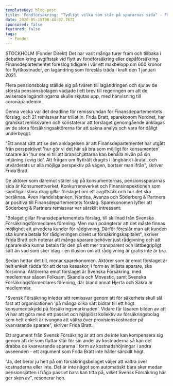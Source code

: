 ```yaml
---
templateKey: blog-post
title: 'Fondförsäkring: "Tydligt vilka som står på spararnas sida" - Frida Bratt'
date: 2020-05-15T06:44:37.767Z
sponsored: false
featured: false
tags:
  - Fonder
---
```

STOCKHOLM (Fonder Direkt) Det har varit många turer fram och tillbaka i debatten kring avgiftstak vid flytt av fondförsäkring eller depåförsäkring. Finansdepartementet föreslog tidigare i vår ett maxbelopp om 600 kronor för flyttkostnader, en lagändring som föreslås träda i kraft den 1 januari 2021.

Flera pensionsbolag ställde sig på tvären till lagändringen och sju av de största pensionsbolagen vädjade i ett brev till regeringen om att de aviserade lagändringarna skulle skjutas upp, med hänvisning till coronapandemin.

Denna vecka var det deadline för remissrundan för Finansdepartementets förslag, och 21 remissvar har trillat in. Frida Bratt, sparekonom Nordnet, har granskat remissvaren och konstaterar att förslaget genomgående anklagas av de stora försäkringsaktörerna för att sakna analys och vara för dåligt underbyggt.

"Ett annat sätt att se den anklagelsen är att Finansdepartementet har utgått från perspektivet 'hur gör vi det här så bra som möjligt för konsumenten' snarare än 'hur ser vi till att branschjättarna kan behålla nivån på sin intjäning i evig tid'. Att frågan om flytträtt dragits i långbänk i åratal, och utvärderats ur alla möjliga perspektiv på vägen, bortser man ifrån", skriver Frida Bratt.

De aktörer som däremot ställer sig på konsumenternas, pensionsspararnas sida är Konsumentverket, Konkurrensverket och Finansinspektionen som samtliga i stora drag gillar förslaget om ett avgiftstak och hur det ska beräknas. Även Handelsbanken, Nordea, Avanza och Söderberg & Partners är positiva till Finansdepartementets förslag. Sparekonomen lyfter att Söderberg & Partners remissvar var särskilt intressant:

"Bolaget gillar Finansdepartementets förslag, till skillnad från Svenska Försäkringsförmedlares förening. Men man poängterar att det måste finnas möjlighet att arvodera kunder för rådgivning. Därför föreslår man att kunden ska kunna betala för rådgivningen direkt ur försäkringskapitalet", skriver Frida Bratt och noterar att många sparare behöver just rådgivning och att sparare ska kunna betala för den på ett mer transparent och lättbegripligt sätt än vad som sker idag - en illusion om att rådgivning är gratis inte är bra.

Sedan hettar det till, menar sparekonomen. Aktörer som är emot förslaget är helt enkelt rädda för att deras kassakor, i form av inlåsta sparare, ska försvinna. Aktörerna emot förslaget är Svenska Försäkring, med medlemmar såsom Folksam, Skandia och Movestic, samt Svenska Försäkringsförmedlares förening, där bland annat Hjerta och Säkra är medlemmar.

"Svensk Försäkring inleder sitt remissvar genom att för säkerhets skull slå fast att organisationen 'på många olika sätt bidrar till ett högt konsumentskydd på försäkringsmarknaden'. Vidare får läsaren bilden av att vi har att göra med ett passivt och hjälplöst kollektiv av försäkringsbolag som helt enkelt är tvungna att vältra över provisionskostnader på kvarvarande sparare", skriver Frida Bratt.

Ett argument från Svensk Försäkring är att om de inte kan kompensera sig genom att de som flyttar står för sin andel av kostnaderna så kan det drabba de kvarvarande spararna i form av kostnadshöjningar i andra avseenden - ett argument som Frida Bratt inte håller särskilt högt.

"Ja, det beror ju helt på om försäkringsbolaget väljer att vältra över kostnaderna eller inte. Det är inte något som automatiskt bara sker medan pensionsjätten i fråga passivt bara kan titta på, vilket Svensk Försäkring här ger sken av", resonerar hon.